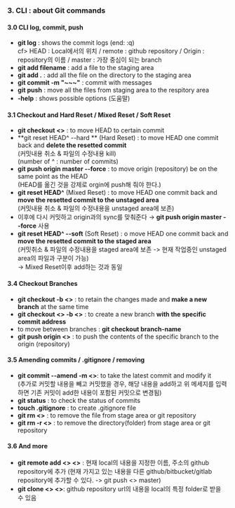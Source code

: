 ### 3. CLI : about Git commands

#### 3.0 CLI log, commit, push

- **git log** : shows the commit logs (end: :q)  
  cf> HEAD : Local에서의 위치 / remote : github repository / Origin : repository의 이름 / master : 가장 중심이 되는 branch
- **git add filename** : add a file to the staging area
- **git add .** : add all the file on the directory to the staging area
- **git commit -m "~~~"** : commit with messages
- **git push** : move all the files from staging area to the respitory area
- **-help** : shows possible options (도움말)

#### 3.1 Checkout and Hard Reset / Mixed Reset / Soft Reset

- **git checkout <<commit address>>** : to move HEAD to certain commit
- **git reset HEAD^ --hard ** (Hard Reset) : to move HEAD one commit back and **delete the resetted commit**  
  (커밋내용 취소 & 파일의 수정내용 kill)  
  (number of ^ : number of commits)
- **git push origin master --force** : to move origin (repository) be on the same point as the HEAD  
  (HEAD를 옮긴 것을 강제로 orgin에 push해 줘야 한다.)
- **git reset HEAD^** (Mixed Reset) : to move HEAD one commit back and **move the resetted commit to the unstaged area**  
  (커밋내용 취소 & 파일의 수정내용을 unstaged area에 보존)
- 이후에 다시 커밋하고 origin과의 sync를 맞춰준다 → **git push origin master --force** 사용
- **git reset HEAD^ --soft** (Soft Reset) : o move HEAD one commit back and **move the resetted commit to the staged area**  
  (커밋취소 & 파일의 수정내용을 staged area에 보존 -> 현재 작업중인 unstaged area의 파일과 구분이 가능)  
  → Mixed Reset이후 add하는 것과 동일

#### 3.4 Checkout Branches

- **git checkout -b <<branch-name>>** : to retain the changes made and **make a new branch** at the same time
- **git checkout <<commit address>> -b <<branch-name>>** : to create a new branch **with the specific commit address**
- to move between branches : **git checkout branch-name**
- **git push origin <<branch-name>>** : to push the contents of the specific branch to the origin (repository)

#### 3.5 Amending commits / .gitignore / removing

- **git commit --amend -m <<message>>**: to take the latest commit and modify it  
  (추가로 커밋할 내용을 빼고 커밋했을 경우, 해당 내용을 add하고 위 메세지를 입력하면 기존 커밋이 add한 내용이 포함된 커밋으로 변경됨)
- **git status** : to check the status of commits
- **touch .gitignore** : to create .gitignore file
- **git rm <<file-name >>** : to remove the file from stage area or git repository
- **git rm -r <<directory-name >>** : to remove the directory(folder) from stage area or git repository

#### 3.6 And more

- **git remote add <<repository-name>> <<repository-url>>** : 현재 local의 내용을 지정한 이름, 주소의 github repository에 추가
  (현재 가지고 있는 내용을 다른 github/bitbucket/gitlab repository에 추가할 수 있다. -> git push <<repository-name>> master)
- **git clone <<url-of-repository>> <<folder-name>>**: github repository url의 내용을 local의 특정 folder로 받을 수 있음
